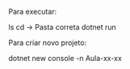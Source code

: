 Para executar:

ls
cd -> Pasta correta
dotnet run


Para criar novo projeto:

dotnet new console -n Aula-xx-xx